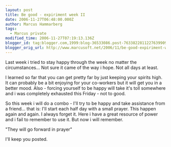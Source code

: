```yaml
---
layout: post
title: Be good - expiriment week II
date: 2006-11-27T06:48:00.000Z
author: Marcus Hammarberg
tags:
  - Marcus private
modified_time: 2006-11-27T07:19:13.136Z
blogger_id: tag:blogger.com,1999:blog-36533086.post-7633822811227639909
blogger_orig_url: http://www.marcusoft.net/2006/11/be-good-expiriment-week-ii.html
---
```


Last week i tried to stay happy through the week no matter the
circumstances... Not sure it came of the way i hope. Not all days at
least.

I learned so far that you can get pretty far by just keeping your
spirits high. It can probably be a bit enjoying for your co-workers but
it will get you in a better mood. Also - forcing yourself to be happy
will take it's toll somewhere and i was completely exhausted this
Friday - not to good.

So this week i will do a combo - I'll try to be happy and take
assistance from a friend... that is: I'll start each half day with a
small prayer. This happen again and again. I always forget it. Here i
have a great resource of power and i fail to remember to use it. But now
i will remember.

"They will go forward in prayer"

I'll keep you posted.
